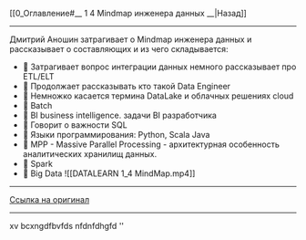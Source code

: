 [[0_Оглавление#__ 1 4 Mindmap инженера данных __|Назад]]
___
Дмитрий Аношин затрагивает о Mindmap инженера данных и рассказывает о составляющих и из чего складывается: 
- 📌 Затрагивает вопрос интеграции данных немного рассказывает про ETL/ELT 
- 📌 Продолжает рассказывать кто такой Data Engineer 
- 📌 Немножко касается термина DataLake и облачных решениях cloud 
- 📌 Batch 
- 📌 BI business intelligence. задачи BI разработчика 
- 📌 Говорит о важности SQL 
- 📌 Языки программирования: Python, Scala Java 
- 📌 MPP - Massive Parallel Processing - архитектурная особенность аналитических хранилищ данных. 
- 📌 Spark 
- 📌 Big Data 
![[DATALEARN 1_4 MindMap.mp4]]
- --- 
[Ссылка на оригинал](https://www.youtube.com/watch?v=tqs8Vn8bSMs&list=PLkcP_moW_BpP2w9ZPqW3MGaIfrX2o5MPa&index=4) 

---
xv bcxngdfbvfds
nfdnfdhgfd
''